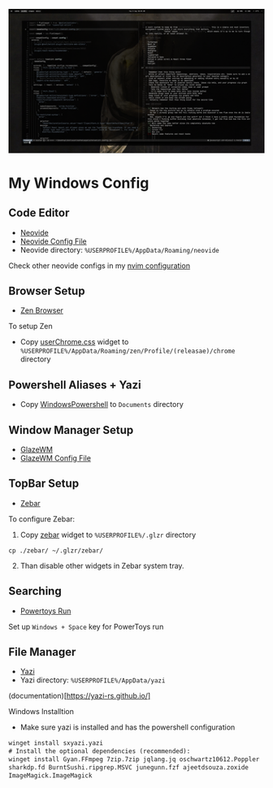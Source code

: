 ![winrc](./asset/demo-winrc.png)

# My Windows Config

## Code Editor

- [Neovide](https://github.com/neovide/neovide)
- [Neovide Config File](./neovide/config.toml)
- Neovide directory: `%USERPROFILE%/AppData/Roaming/neovide`

Check other neovide configs in my [nvim configuration](https://github.com/aikhe/aikhe-nvim-config)

## Browser Setup

- [Zen Browser](https://zen-browser.app/)

To setup Zen

- Copy [userChrome.css](./zen/chrome/userChrome.css/) widget to `%USERPROFILE%/AppData/Roaming/zen/Profile/(releasae)/chrome` directory

## Powershell Aliases + Yazi

- Copy [WindowsPowershell](./WindowsPowerShell//) to `Documents` directory

## Window Manager Setup

- [GlazeWM](https://github.com/glzr-io/glazewm)
- [GlazeWM Config File](./glazewm/config.yaml)

## TopBar Setup

- [Zebar](https://github.com/glzr-io/zebar)

To configure Zebar:

1. Copy [zebar](./zebar/) widget to `%USERPROFILE%/.glzr` directory

```
cp ./zebar/ ~/.glzr/zebar/
```

2. Than disable other widgets in Zebar system tray.

## Searching

- [Powertoys Run](https://learn.microsoft.com/en-us/windows/powertoys/run)

Set up `Windows + Space` key for PowerToys run

## File Manager

- [Yazi](https://github.com/sxyazi/yazi)
- Yazi directory: `%USERPROFILE%/AppData/yazi`

(documentation)[https://yazi-rs.github.io/]

Windows Installtion

- Make sure yazi is installed and has the powershell configuration

```
winget install sxyazi.yazi
# Install the optional dependencies (recommended):
winget install Gyan.FFmpeg 7zip.7zip jqlang.jq oschwartz10612.Poppler sharkdp.fd BurntSushi.ripgrep.MSVC junegunn.fzf ajeetdsouza.zoxide ImageMagick.ImageMagick
```
